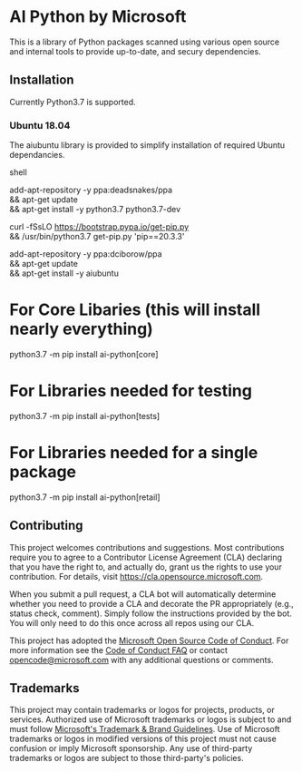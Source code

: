 # AI Python by Microsoft

This is a library of Python packages scanned using various open source and internal tools to provide up-to-date, and secury dependencies.  

## Installation
Currently Python3.7 is supported.

### Ubuntu 18.04
The aiubuntu library is provided to simplify installation of required Ubuntu dependancies.

shell

add-apt-repository -y ppa:deadsnakes/ppa \
&& apt-get update \
&& apt-get install -y python3.7 python3.7-dev

curl -fSsLO https://bootstrap.pypa.io/get-pip.py \
&& /usr/bin/python3.7 get-pip.py 'pip==20.3.3'

add-apt-repository -y ppa:dciborow/ppa \
&& apt-get update \
&& apt-get install -y aiubuntu

# For Core Libaries (this will install nearly everything) 
python3.7 -m pip install ai-python[core]

# For Libraries needed for testing
python3.7 -m pip install ai-python[tests]

# For Libraries needed for a single package
python3.7 -m pip install ai-python[retail]

## Contributing

This project welcomes contributions and suggestions.  Most contributions require you to agree to a
Contributor License Agreement (CLA) declaring that you have the right to, and actually do, grant us
the rights to use your contribution. For details, visit https://cla.opensource.microsoft.com.

When you submit a pull request, a CLA bot will automatically determine whether you need to provide
a CLA and decorate the PR appropriately (e.g., status check, comment). Simply follow the instructions
provided by the bot. You will only need to do this once across all repos using our CLA.

This project has adopted the [Microsoft Open Source Code of Conduct](https://opensource.microsoft.com/codeofconduct/).
For more information see the [Code of Conduct FAQ](https://opensource.microsoft.com/codeofconduct/faq/) or
contact [opencode@microsoft.com](mailto:opencode@microsoft.com) with any additional questions or comments.

## Trademarks

This project may contain trademarks or logos for projects, products, or services. Authorized use of Microsoft 
trademarks or logos is subject to and must follow 
[Microsoft's Trademark & Brand Guidelines](https://www.microsoft.com/en-us/legal/intellectualproperty/trademarks/usage/general).
Use of Microsoft trademarks or logos in modified versions of this project must not cause confusion or imply Microsoft sponsorship.
Any use of third-party trademarks or logos are subject to those third-party's policies.
